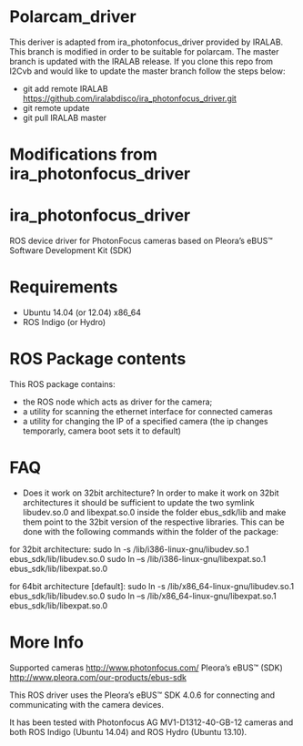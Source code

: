 Polarcam_driver
======================
This deriver is adapted from ira_photonfocus_driver provided by IRALAB. 
This branch is modified in order to be suitable for polarcam. 
The master branch is updated with the IRALAB release. 
If you clone this repo from I2Cvb and would like to update the master branch follow the steps below:
- git add remote IRALAB https://github.com/iralabdisco/ira_photonfocus_driver.git
- git remote update 
- git pull IRALAB master


Modifications from ira_photonfocus_driver 
=======================


ira_photonfocus_driver
======================
ROS device driver for PhotonFocus cameras based on Pleora’s eBUS™ Software Development Kit (SDK)

Requirements
======================
- Ubuntu 14.04 (or 12.04) x86_64
- ROS Indigo (or Hydro)

ROS Package contents
======================
This ROS package contains:
- the ROS node which acts as driver for the camera;
- a utility for scanning the ethernet interface for connected cameras
- a utility for changing the IP of a specified camera (the ip changes temporarly, camera boot sets it to default)

FAQ
======================
- Does it work on 32bit architecture?
In order to make it work on 32bit architectures it should be sufficient to update the two symlink libudev.so.0 and libexpat.so.0 inside the folder ebus_sdk/lib and make them point to the 32bit version of the respective libraries. This can be done with the following commands within the folder of the package:

for 32bit architecture:
sudo ln -s /lib/i386-linux-gnu/libudev.so.1 ebus_sdk/lib/libudev.so.0
sudo ln –s /lib/i386-linux-gnu/libexpat.so.1 ebus_sdk/lib/libexpat.so.0

for 64bit architecture [default]:
sudo ln -s /lib/x86_64-linux-gnu/libudev.so.1 ebus_sdk/lib/libudev.so.0
sudo ln –s /lib/x86_64-linux-gnu/libexpat.so.1 ebus_sdk/lib/libexpat.so.0

More Info
======================
Supported cameras         http://www.photonfocus.com/
Pleora’s eBUS™ (SDK)      http://www.pleora.com/our-products/ebus-sdk

This ROS driver uses the Pleora’s eBUS™ SDK 4.0.6 for connecting and communicating with the camera devices.

It has been tested with Photonfocus AG MV1-D1312-40-GB-12 cameras and both ROS Indigo (Ubuntu 14.04)
and ROS Hydro (Ubuntu 13.10).
